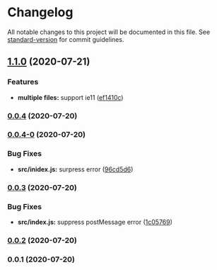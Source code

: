# Changelog

All notable changes to this project will be documented in this file. See [standard-version](https://github.com/conventional-changelog/standard-version) for commit guidelines.

## [1.1.0](https://github.com/IBM/video-streaming-web-player-api/compare/v0.0.4...v1.1.0) (2020-07-21)


### Features

* **multiple files:** support ie11 ([ef1410c](https://github.com/IBM/video-streaming-web-player-api/commit/ef1410c45480d5f1c3f74fcfc00662f8aeaccd56))

### [0.0.4](https://github.com/IBM/video-streaming-web-player-api/compare/v0.0.4-0...v0.0.4) (2020-07-20)

### [0.0.4-0](https://github.com/IBM/video-streaming-web-player-api/compare/v0.0.3...v0.0.4-0) (2020-07-20)


### Bug Fixes

* **src/inidex.js:** surpress error ([96cd5d6](https://github.com/IBM/video-streaming-web-player-api/commit/96cd5d6a6139941b1ae13114174bc698ba1e6b17))

### [0.0.3](https://github.com/IBM/video-streaming-web-player-api/compare/v0.0.2...v0.0.3) (2020-07-20)


### Bug Fixes

* **src/index.js:** suppress postMessage error ([1c05769](https://github.com/IBM/video-streaming-web-player-api/commit/1c057695f016492b9e14d4cc665316a6f5c11ceb))

### [0.0.2](https://github.com/IBM/video-streaming-web-player-api/compare/v0.0.1...v0.0.2) (2020-07-20)

### 0.0.1 (2020-07-20)
